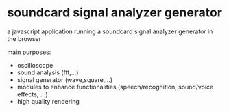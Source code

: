 # soundcard signal analyzer generator

a javascript application running a soundcard signal analyzer generator in the browser

main purposes:

- oscilloscope
- sound analysis (fft,...)
- signal generator (wave,square,...)
- modules to enhance functionalities (speech/recognition, sound/voice effects, ...)
- high quality rendering

  
